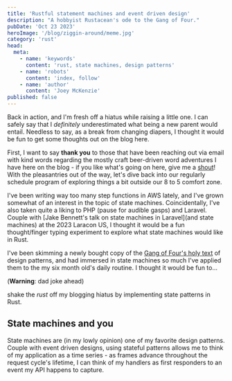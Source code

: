 ```yaml
---
title: 'Rustful statement machines and event driven design'
description: "A hobbyist Rustacean's ode to the Gang of Four."
pubDate: 'Oct 23 2023'
heroImage: '/blog/ziggin-around/meme.jpg'
category: 'rust'
head:
  meta:
    - name: 'keywords'
      content: 'rust, state machines, design patterns'
    - name: 'robots'
      content: 'index, follow'
    - name: 'author'
      content: 'Joey McKenzie'
published: false
---
```


Back in action, and I'm fresh off a hiatus while raising a little one. I can safely say that I _definitely_ underestimated
what being a new parent would entail. Needless to say, as a break from changing diapers, I thought it would be fun to get some
thoughts out on the blog here.

First, I want to say **thank you** to those that have been reaching out via email with kind words regarding the mostly craft beer-driven
word adventures I have here on the blog - if you like what's going on here, give me a [shout](mailto:joey.mckenzie27@gmail.com)!
With the pleasantries out of the way, let's dive back into our regularly schedule program of exploring things a bit outside our
8 to 5 comfort zone.

I've been writing way too many step functions in AWS lately, and I've grown somewhat of an interest in the topic of state machines.
Coincidentally, I've also taken quite a liking to PHP (pause for audible gasps) and Laravel. Couple with [Jake Bennett's talk on
state machines in Laravel](and state machines) at the 2023 Laracon US, I thought it would be a fun thought/finger typing experiment
to explore what state machines would like in Rust.

I've been skimming a newly bought copy of the [Gang of Four's holy text](https://en.wikipedia.org/wiki/Design_Patterns) of design patterns,
and had immersed in state machines so much I've applied them to the my six month old's daily routine. I thought it would be fun to...

(**Warning**: dad joke ahead)

shake the _rust_ off my blogging hiatus by implementing state patterns in Rust.

## State machines and you

State machines are (in my lowly opinion) one of my favorite design patterns. Couple with event driven designs, using stateful patterns
allows me to think of my application as a time series - as frames advance throughout the request cycle's lifetime, I can think of
my handlers as first responders to an event my API happens to capture.
